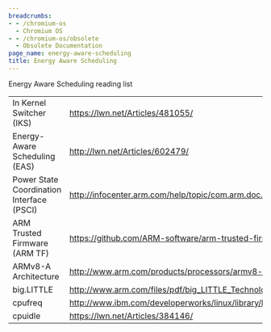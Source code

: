 ```yaml
---
breadcrumbs:
- - /chromium-os
  - Chromium OS
- - /chromium-os/obsolete
  - Obsolete Documentation
page_name: energy-aware-scheduling
title: Energy Aware Scheduling
---
```


Energy Aware Scheduling reading list

<table>
<tr>
<td>In Kernel Switcher (IKS)</td>
<td><a href="https://lwn.net/Articles/481055/">https://lwn.net/Articles/481055/</a></td>
<td><a href="https://lwn.net/Articles/501501/">https://lwn.net/Articles/501501/</a></td>
<td><a href="https://lwn.net/Articles/539840/">https://lwn.net/Articles/539840/</a></td>
<td><a href="https://wiki.linaro.org/projects/big.LITTLE.MP/Big.Little.Switcher/Docs/in-kernel-code">https://wiki.linaro.org/projects/big.LITTLE.MP/Big.Little.Switcher/Docs/in-kernel-code</a></td>
<td><a href="https://events.linuxfoundation.org/images/stories/slides/elc2013_poirier.pdf">https://events.linuxfoundation.org/images/stories/slides/elc2013_poirier.pdf</a></td>
</tr>
<tr>
<td>Energy-Aware Scheduling (EAS)</td>
<td><a href="http://lwn.net/Articles/602479/">http://lwn.net/Articles/602479/</a></td>
<td><a href="http://www.linaro.org/blog/core-dump/energy-aware-scheduling-eas-project/">http://www.linaro.org/blog/core-dump/energy-aware-scheduling-eas-project/</a></td>
<td><a href="https://lwn.net/Articles/609969/">https://lwn.net/Articles/609969/</a></td>
<td><a href="https://docs.google.com/document/d/1YV44gufokmuKbeNG8vjOJirEY_GdsJymxP2ayHG4FAM/edit">https://docs.google.com/document/d/1YV44gufokmuKbeNG8vjOJirEY_GdsJymxP2ayHG4FAM/edit</a></td>
</tr>
<tr>
<td>Power State Coordination Interface (PSCI)</td>
<td><a href="http://infocenter.arm.com/help/topic/com.arm.doc.den0022c/DEN0022C_Power_State_Coordination_Interface.pdf">http://infocenter.arm.com/help/topic/com.arm.doc.den0022c/DEN0022C_Power_State_Coordination_Interface.pdf</a></td>
</tr>
<tr>
<td>ARM Trusted Firmware (ARM TF)</td>
<td><a href="https://github.com/ARM-software/arm-trusted-firmware">https://github.com/ARM-software/arm-trusted-firmware</a></td>
<td><a href="http://www.slideshare.net/linaroorg/arm-trusted-firmareforarmv8alcu13">http://www.slideshare.net/linaroorg/arm-trusted-firmareforarmv8alcu13</a></td>
<td><a href="http://www.slideshare.net/linaroorg/hkg15502-arm-trusted-firmware-evolution">http://www.slideshare.net/linaroorg/hkg15502-arm-trusted-firmware-evolution</a></td>
<td><a href="http://www.slideshare.net/linaroorg/hkg15-505-power-management-interactions-with-optee-repaired">http://www.slideshare.net/linaroorg/hkg15-505-power-management-interactions-with-optee-repaired</a></td>
</tr>
<tr>
<td>ARMv8-A Architecture</td>
<td><a href="http://www.arm.com/products/processors/armv8-architecture.php">http://www.arm.com/products/processors/armv8-architecture.php</a></td>
</tr>
<tr>
<td>big.LITTLE</td>
<td><a href="http://www.arm.com/files/pdf/big_LITTLE_Technology_the_Futue_of_Mobile.pdf">http://www.arm.com/files/pdf/big_LITTLE_Technology_the_Futue_of_Mobile.pdf</a></td>
<td><a href="http://www.arm.com/products/processors/technologies/biglittleprocessing.php">http://www.arm.com/products/processors/technologies/biglittleprocessing.php</a></td>
<td><a href="https://wiki.linaro.org/projects/big.LITTLE.MP">https://wiki.linaro.org/projects/big.LITTLE.MP</a></td>
<td><a href="http://events.linuxfoundation.org/sites/events/files/slides/clement-smp-bring-up-on-arm-soc.pdf">http://events.linuxfoundation.org/sites/events/files/slides/clement-smp-bring-up-on-arm-soc.pdf</a></td>
</tr>
<tr>
<td>cpufreq</td>
<td><a href="http://www.ibm.com/developerworks/linux/library/l-cpufreq-1/index.html">http://www.ibm.com/developerworks/linux/library/l-cpufreq-1/index.html</a></td>
<td><a href="https://www.kernel.org/doc/Documentation/cpu-freq/">https://www.kernel.org/doc/Documentation/cpu-freq/</a></td>
</tr>
<tr>
<td>cpuidle</td>
<td><a href="https://lwn.net/Articles/384146/">https://lwn.net/Articles/384146/</a></td>
<td><a href="https://www.kernel.org/doc/Documentation/cpuidle/">https://www.kernel.org/doc/Documentation/cpuidle/</a></td>
</tr>
</table>
